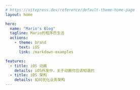 ```yaml
---
# https://vitepress.dev/reference/default-theme-home-page
layout: home

hero:
  name: "Mario's Blog"
  tagline: Mario的程序员生活
  actions:
    - theme: brand
      text: iOS
      link: /markdown-examples

features:
  - title: iOS 动画
    details: iOS开发中，关于动画你应该知道的
  - title: iOS 架构
    details: 如何优化业务架构
---
```

